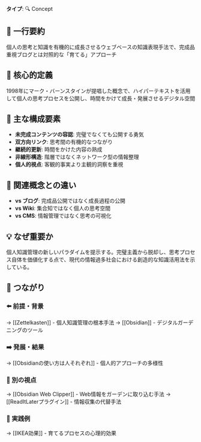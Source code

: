 **タイプ**: 🔍 Concept

## 📝 一行要約
個人の思考と知識を有機的に成長させるウェブベースの知識表現手法で、完成品重視ブログとは対照的な「育てる」アプローチ

## 🎯 核心的定義
1998年にマーク・バーンスタインが提唱した概念で、ハイパーテキストを活用して個人の思考プロセスを公開し、時間をかけて成長・発展させるデジタル空間

## 🌟 主な構成要素
- **未完成コンテンツの容認**: 完璧でなくても公開する勇気
- **双方向リンク**: 思考間の有機的なつながり
- **継続的更新**: 時間をかけた内容の熟成
- **非線形構造**: 階層ではなくネットワーク型の情報整理
- **個人的視点**: 客観的事実より主観的洞察を重視

## 🔄 関連概念との違い
- **vs ブログ**: 完成品公開ではなく成長過程の公開
- **vs Wiki**: 集合知ではなく個人の思考空間
- **vs CMS**: 情報管理ではなく思考の可視化

## 💡 なぜ重要か
個人知識管理の新しいパラダイムを提示する。完璧主義から脱却し、思考プロセス自体を価値化する点で、現代の情報過多社会における創造的な知識活用法を示している。

## 🔗 つながり

### ⬅️ 前提・背景
→ [[Zettelkasten]] - 個人知識管理の根本手法
→ [[Obsidian]] - デジタルガーデニングのツール

### ➡️ 発展・結果
→ [[Obsidianの使い方は人それぞれ]] - 個人的アプローチの多様性

### 🔀 別の視点
→ [[Obsidian Web Clipper]] - Web情報をガーデンに取り込む手法
→ [[ReadItLaterプラグイン]] - 情報収集の代替手法

### 🎯 実践例
→ [[IKEA効果]] - 育てるプロセスの心理的効果